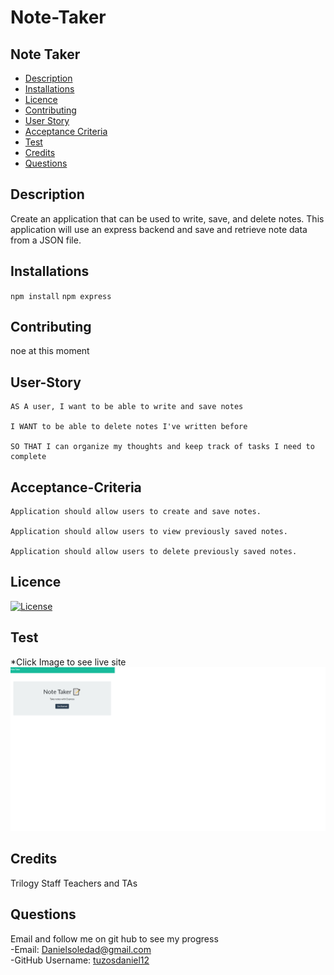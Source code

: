 # Note-Taker
## Note Taker

- [Description](#Description)
- [Installations](#Installations)
- [Licence](#Licence)
- [Contributing](#Contributing)
- [User Story](#User-Story)
- [Acceptance Criteria](#Acceptance-Criteria)
- [Test](#Test)
- [Credits](#Credits)
- [Questions](#Questions)

## Description

Create an application that can be used to write, save, and delete notes. This application will use an express backend and save and retrieve note data from a JSON file.

## Installations

`npm install` `npm express`

## Contributing

noe at this moment

## User-Story

```
AS A user, I want to be able to write and save notes

I WANT to be able to delete notes I've written before

SO THAT I can organize my thoughts and keep track of tasks I need to complete
```

## Acceptance-Criteria

```
Application should allow users to create and save notes.

Application should allow users to view previously saved notes.

Application should allow users to delete previously saved notes.
```

## Licence

[![License](https://img.shields.io/badge/License-MIT-yellow.svg)](https://opensource.org/licenses/MIT)

## Test
*Click Image to see live site
[![image](images/example.png)](https://whispering-brook-42517.herokuapp.com/)

## Credits

Trilogy Staff Teachers and TAs

## Questions
Email and follow me on git hub to see my progress
<br>
-Email: [Danielsoledad@gmail.com](mailto:Danielsoledad@gmail.com)
<br>
-GitHub Username: [tuzosdaniel12](https://github.com/tuzosdaniel12) 

